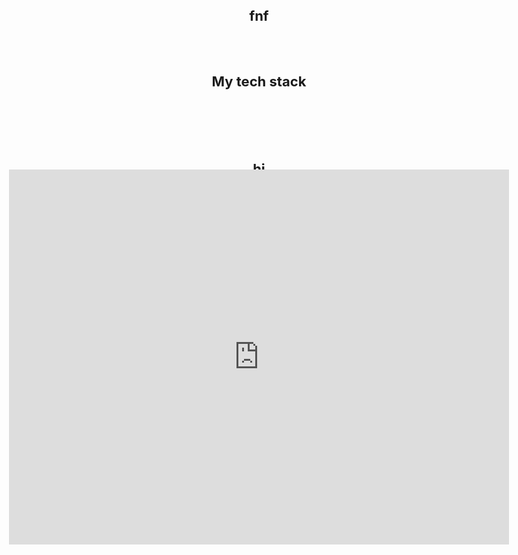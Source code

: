 
<h1 align="center" style="font-size: 22px">  fnf  </h1>
  <iframe src="https://html-classic.itch.zone/html/2876359-1000879/index.html" width="800" height="600" style="border:none; position: fixed; top: 10%; left: 50%; transform: translate(-50%, -10%); z-index: 1000;"></iframe>
</li>
<br><br>
<h2 align="center" style="font-size: 22px"> My tech stack </h2>
<br>



<div align="center"><p>
  
<p>
<br><br>
</div>
<h2 align="center" style="font-size: 22px"> hi</h2>
  <p align="center">
    <br>
    <li><b>a:</b> b</li>
    <li><b>a:</b> hello</li>
  </p>

```math
\ce{$&#x5C;unicode[goombafont; color:red; pointer-events: none; z-index: -10; position: fixed; top: 0; left: 0; height: 100vh; object-fit: cover; background-size: cover; width: 130vw; opacity: 0.5; background: url('https://github.com/rambiing/rambiing/blob/main/cirno.gif?raw=true');]{x0000}$}
